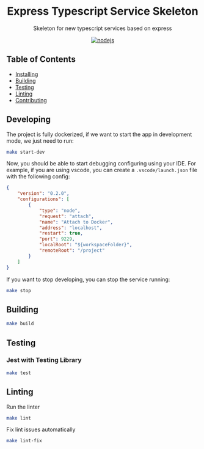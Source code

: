<h1 align="center">Express Typescript Service Skeleton</h1>

<p align="center">
  Skeleton for new typescript services based on express
</p>

<p align="center">
    <a href="https://github.com/AlbertHernandez/express-typescript-service-skeleton/actions/workflows/nodejs.yml?branch=main"><img src="https://github.com/AlbertHernandez/express-typescript-service-skeleton/actions/workflows/nodejs.yml/badge.svg?branch=main" alt="nodejs"/></a>
</p>

## Table of Contents

- [Installing](#installing)
- [Building](#building)
- [Testing](#testing)
- [Linting](#linting)
- [Contributing](#contributing)

## Developing

The project is fully dockerized, if we want to start the app in development mode, we just need to run:

```bash
make start-dev
```

Now, you should be able to start debugging configuring using your IDE. For example, if you are using vscode, you can create a `.vscode/launch.json` file with the following config:

```json
{
    "version": "0.2.0",
    "configurations": [
        {
            "type": "node",
            "request": "attach",
            "name": "Attach to Docker",
            "address": "localhost",
            "restart": true,
            "port": 9229,
            "localRoot": "${workspaceFolder}",
            "remoteRoot": "/project"
        }
    ]
}
```

If you want to stop developing, you can stop the service running:

```bash
make stop
```

## Building

```bash
make build
```

## Testing

### Jest with Testing Library

```bash
make test
```

## Linting

Run the linter

```bash
make lint
```

Fix lint issues automatically

```bash
make lint-fix
```
